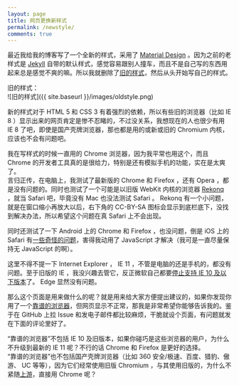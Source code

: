 ```yaml
---
layout: page
title: 网页更换新样式
permalink: /newstyle/
comments: true
---
```


最近我给我的博客写了一个全新的样式，采用了 [Material Design](https://www.google.com/design/spec/material-design/introduction.html) 。因为之前的老样式是 [Jekyll](http://jekyllrb.com) 自带的默认样式，感觉容易跟别人撞车，而且不是自己写的东西用起来总是感觉不爽的嘛。所以我就删除了[旧的样式](#old-style)，然后从头开始写自己的样式。

<a name="old-style"></a>
旧的样式：  
![旧的样式]({{ site.baseurl }}/images/oldstyle.png)

新的样式对于 HTML 5 和 CSS 3 有着强烈的依赖，所以有些旧的浏览器（比如 IE 8 ）显示出来的网页肯定是惨不忍睹的，不过没关系，我想现在的人也很少有用 IE 8 了吧，即使是国产壳牌浏览器，那也都是用的或新或旧的 Chromium 内核，应该也不会有问题吧。

我在写样式的时候一直用的 Chrome 浏览器，因为我平常也用这个，而且 Chrome 的开发者工具真的是很给力，特别是还有模拟手机的功能，实在是太爽了。  
言归正传，在电脑上，我测试了最新版的 Chrome 和 Firefox ，还有 Opera ，都是没有问题的。同时也测试了一个可能是以旧版 WebKit 内核的浏览器 [Rekonq](https://rekonq.kde.org/) ，就当 Safari 吧，毕竟没有 Mac 也没法测试 Safari 。 Rekonq 有一个小问题，就是在窗口缩小再放大以后，右下角的 CC-BY-SA 图标会显示到底栏底下，没找到解决办法，所以希望这个问题在真 Safari 上不会出现。

同时还测试了一下 Android 上的 Chrome 和 Firefox ，也没问题，倒是 iOS 上的 Safari 有[一些奇怪的问题](https://plus.google.com/+黄凯哲/posts/97KsPbkM7ba)，害得我动用了 JavaScript 才解决（我可是一直尽量保持无 JavaScript 的啊）。

这里不得不提一下 Internet Explorer ， IE 11 ，不管是电脑的还是手机的，都没有问题。至于旧版的 IE ，我没兴趣去管它，反正微软自己都要[停止支持 IE 10 及以下版本](https://www.microsoft.com/en-us/WindowsForBusiness/End-of-IE-support)了。 Edge 显然没有问题。

那么这个页面是用来做什么的呢？就是用来给大家方便提出建议的，如果你发现你用了一个[靠谱的浏览器](#reliable-browser)，但网页显示不正常，那我是非常希望你能够告诉我的。鉴于在 GitHub 上拉 Issue 和发电子邮件都比较麻烦，干脆就设个页面，有问题就发在下面的评论里好了。

<a name="reliable-browser"></a>
“靠谱的浏览器”不包括 IE 10 及旧版本，如果你碰巧是这些浏览器的用户，为什么不升级到最新的 IE 11 呢？不行的话 Chrome 和 Firefox 是更好的选择。  
“靠谱的浏览器”也不包括国产壳牌浏览器（比如 360 安全/极速、百度、猎豹、傲游、 UC 等等），因为它们经常使用旧版 Chromium ，与其使用旧版的，为什么不紧随[上游](https://zh.wikipedia.org/wiki/%E4%B8%8A%E6%B8%B8_(%E8%BB%9F%E9%AB%94%E9%96%8B%E7%99%BC))，直接用 Chrome 呢？

<script>
	$("p:contains(旧的样式：)").hide();
	$("p:contains(“靠谱的浏览器”不包括 IE 10 及旧版本)").hide()
	$("a[href=#old-style]").click(function() {
		$("p:contains(旧的样式：)").slideDown(500);
	});
	$("a[href=#reliable-browser]").click(function() {
		$("p:contains(“靠谱的浏览器”不包括 IE 10 及旧版本)").slideDown(500);
	});
</script>
